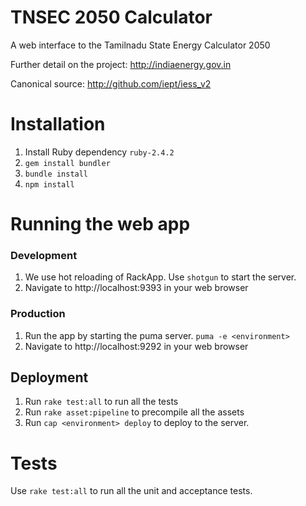 # TNSEC 2050 Calculator

A web interface to the Tamilnadu State Energy Calculator 2050

Further detail on the project:
http://indiaenergy.gov.in

Canonical source:
http://github.com/iept/iess_v2

# Installation

1. Install Ruby dependency `ruby-2.4.2`
2. `gem install bundler`
3. `bundle install`
4. `npm install`

# Running the web app

### Development

  1. We use hot reloading of RackApp. Use `shotgun` to start the server.
  2. Navigate to http://localhost:9393 in your web browser

### Production

  1. Run the app by starting the puma server. `puma -e <environment>`
  2. Navigate to http://localhost:9292 in your web browser

## Deployment

  1. Run `rake test:all` to run all the tests
  2. Run `rake asset:pipeline` to precompile all the assets  
  3. Run `cap <environment> deploy` to deploy to the server.

# Tests

Use `rake test:all` to run all the unit and acceptance tests.
